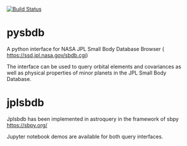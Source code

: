[![Build Status](https://travis-ci.com/lsst-dm/pysbdb.svg?branch=master)](https://travis-ci.com/lsst-dm/pysbdb)


# pysbdb
A python interface for NASA JPL Small Body Database Browser (
https://ssd.jpl.nasa.gov/sbdb.cgi)

The interface can be used to query orbital elements and covariances as well as physical properties of minor planets in the JPL Small Body Database.


# jplsbdb 
Jplsbdb has been implemented in astroquery in the framework of sbpy 
https://sbpy.org/


Jupyter notebook demos are available for both query interfaces.


